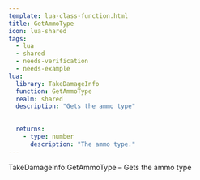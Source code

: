 ```yaml
---
template: lua-class-function.html
title: GetAmmoType
icon: lua-shared
tags:
  - lua
  - shared
  - needs-verification
  - needs-example
lua:
  library: TakeDamageInfo
  function: GetAmmoType
  realm: shared
  description: "Gets the ammo type"
  
  
  returns:
    - type: number
      description: "The ammo type."
---
```


<div class="lua__search__keywords">
TakeDamageInfo:GetAmmoType &#x2013; Gets the ammo type
</div>
